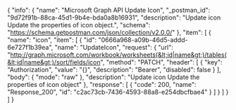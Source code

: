 {
  "info": {
    "name": "Microsoft Graph API Update Icon",
    "_postman_id": "9d72f91b-88ca-45d1-9b4e-bda0a8b16931",
    "description": "Update icon Update the properties of icon object.",
    "schema": "https://schema.getpostman.com/json/collection/v2.0.0/"
  },
  "item": [
    {
      "name": "icon",
      "item": [
        {
          "id": "0666a968-a09b-46d5-addd-6e727f1b39ea",
          "name": "UpdateIcon",
          "request": {
            "url": "http://graph.microsoft.com/workbook/worksheets(&lt;id|name&gt;)/tables(&lt;id|name&gt;)/sort/fields/icon",
            "method": "PATCH",
            "header": [
              {
                "key": "Authorization",
                "value": "{}",
                "description": "Bearer",
                "disabled": false
              }
            ],
            "body": {
              "mode": "raw"
            },
            "description": "Update icon Update the properties of icon object"
          },
          "response": [
            {
              "code": 200,
              "name": "Response_200",
              "id": "c2ac73cb-7436-4593-88a8-e254dbcfbae4"
            }
          ]
        }
      ]
    }
  ]
}